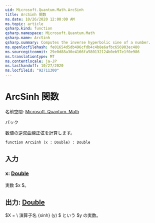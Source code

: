 ```yaml
---
uid: Microsoft.Quantum.Math.ArcSinh
title: ArcSinh 関数
ms.date: 10/26/2020 12:00:00 AM
ms.topic: article
qsharp.kind: function
qsharp.namespace: Microsoft.Quantum.Math
qsharp.name: ArcSinh
qsharp.summary: Computes the inverse hyperbolic sine of a number.
ms.openlocfilehash: fe01654d5db496cfdb4c4b8e6afbc656903ec480
ms.sourcegitcommit: 29e0d88a30e4166fa580132124b0eb57e1f0e986
ms.translationtype: MT
ms.contentlocale: ja-JP
ms.lasthandoff: 10/27/2020
ms.locfileid: "92711300"
---
```

# <a name="arcsinh-function"></a>ArcSinh 関数

名前空間: [Microsoft. Quantum. Math](xref:Microsoft.Quantum.Math)

パック [](https://nuget.org/packages/)


数値の逆双曲線正弦を計算します。

```qsharp
function ArcSinh (x : Double) : Double
```


## <a name="input"></a>入力

### <a name="x--double"></a>x: [Double](xref:microsoft.quantum.lang-ref.double)

実数 $x $。



## <a name="output--double"></a>出力: [Double](xref:microsoft.quantum.lang-ref.double)

$X = \ 演算子名 {sinh} (y) $ という $y の実数。